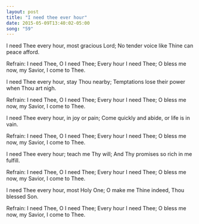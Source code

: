 ```yaml
---
layout: post
title: "I need thee ever hour"
date: 2015-05-09T13:40:02-05:00
song: "59"
---
```

I need Thee every hour, most gracious Lord;
No tender voice like Thine can peace afford.

Refrain:
I need Thee, O I need Thee;
Every hour I need Thee;
O bless me now, my Savior,
I come to Thee.

I need Thee every hour, stay Thou nearby;
Temptations lose their power when Thou art nigh.

Refrain:
I need Thee, O I need Thee;
Every hour I need Thee;
O bless me now, my Savior,
I come to Thee.

I need Thee every hour, in joy or pain;
Come quickly and abide, or life is in vain.

Refrain:
I need Thee, O I need Thee;
Every hour I need Thee;
O bless me now, my Savior,
I come to Thee.

I need Thee every hour; teach me Thy will;
And Thy promises so rich in me fulfill.

Refrain:
I need Thee, O I need Thee;
Every hour I need Thee;
O bless me now, my Savior,
I come to Thee.

I need Thee every hour, most Holy One;
O make me Thine indeed, Thou blessed Son.

Refrain:
I need Thee, O I need Thee;
Every hour I need Thee;
O bless me now, my Savior,
I come to Thee.

